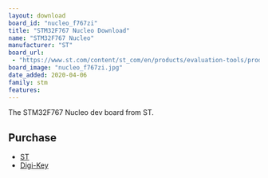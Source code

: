 ```yaml
---
layout: download
board_id: "nucleo_f767zi"
title: "STM32F767 Nucleo Download"
name: "STM32F767 Nucleo"
manufacturer: "ST"
board_url:
 - "https://www.st.com/content/st_com/en/products/evaluation-tools/product-evaluation-tools/mcu-mpu-eval-tools/stm32-mcu-mpu-eval-tools/stm32-nucleo-boards/nucleo-f767zi.html"
board_image: "nucleo_f767zi.jpg"
date_added: 2020-04-06
family: stm
features:
---
```


The STM32F767 Nucleo dev board from ST.

## Purchase
* [ST](https://www.st.com/content/st_com/en/products/evaluation-tools/product-evaluation-tools/mcu-mpu-eval-tools/stm32-mcu-mpu-eval-tools/stm32-nucleo-boards/nucleo-f767zi.html)
* [Digi-Key](https://www.digikey.com/product-detail/en/stmicro/NUCLEO-F767ZI/497-16525-ND/6004740)
